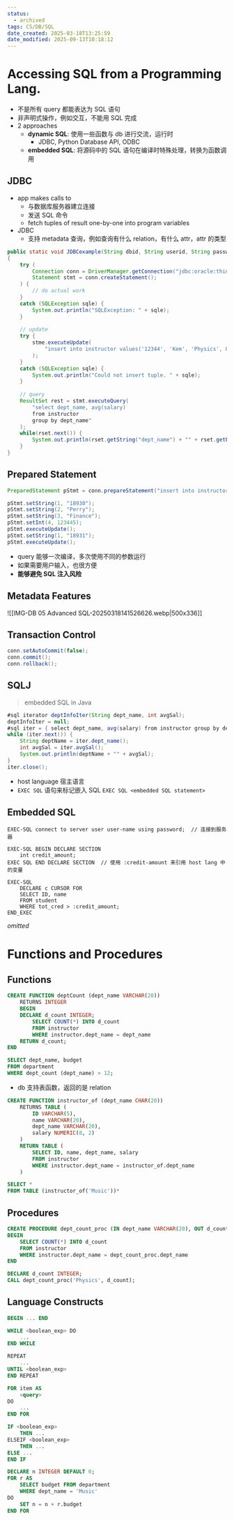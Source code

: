 ```yaml
---
status:
  - archived
tags: CS/DB/SQL
date_created: 2025-03-18T13:25:59
date_modified: 2025-09-13T10:18:12
---
```


# Accessing SQL from a Programming Lang.

- 不是所有 query 都能表达为 SQL 语句
- 非声明式操作，例如交互，不能用 SQL 完成
- 2 approaches
	- **dynamic SQL**: 使用一些函数与 db 进行交流，运行时
		- JDBC, Python Database API, ODBC
	- **embedded SQL**: 将源码中的 SQL 语句在编译时特殊处理，转换为函数调用

## JDBC

- app makes calls to
	- 与数据库服务器建立连接
	- 发送 SQL 命令
	- fetch tuples of result one-by-one into program variables
- JDBC
	- 支持 metadata 查询，例如查询有什么 relation，有什么 attr，attr 的类型

```java
public static void JDBCexample(String dbid, String userid, String passwd)
{
	try (
		Connection conn = DriverManager.getConnection("jdbc:oracle:thin:@db.yale.edu:2000:univdb", userid, passwd);
		Statement stmt = conn.createStatement();
	) {
		// do actual work
	}
	catch (SQLException sqle) {
		System.out.println("SQLException: " + sqle);
	}
	
	// update
	try {
		stme.executeUpdate(
			"insert into instructor values('12344', 'Kem', 'Physics', 80000)"
		);
	}
	catch (SQLException sqle) {
		System.out.println("Could not insert tuple. " + sqle);
	}
	
	// query
	ResultSet rest = stmt.executeQuery(
		"select dept_name, avg(salary)
		from instructor
		group by dept_name"
	);
	while(rset.next()) {
		System.out.println(rset.getString("dept_name") + "" + rset.getFloat(2));
	}
}
```

## Prepared Statement

```java
PreparedStatement pStmt = conn.prepareStatement("insert into instructor values(?, ?, ?, ?)");

pStmt.setString(1, "18930");
pStmt.setString(2, "Perry");
pStmt.setString(3, "Finance");
pStmt.setInt(4, 123445);
pStmt.executeUpdate();
pStmt.setString(1, "18931");
pStmt.executeUpdate();
```

- query 能够一次编译，多次使用不同的参数运行
- 如果需要用户输入，也很方便
- **能够避免 SQL 注入风险**

## Metadata Features

![[IMG-DB 05 Advanced SQL-20250318141526626.webp|500x336]]

## Transaction Control

```java
conn.setAutoCommit(false);
conn.commit();
conn.rollback();
```

## SQLJ

> embedded SQL in Java

```java
#sql iterator deptInfoIter(String dept_name, int avgSal);
deptInfoIter = null;
#sql iter = { select dept_name, avg(salary) from instructor group by dept_name };
while (iter.next()) {
	String deptName = iter.dept_name();
	int avgSal = iter.avgSal();
	System.out.println(deptName + "" + avgSal);
}
iter.close();
```

- host language 宿主语言
- `EXEC SQL` 语句来标记嵌入 SQL `EXEC SQL <embedded SQL statement>`

## Embedded SQL

```
EXEC-SQL connect to server user user-name using password;  // 连接到服务器

EXEC-SQL BEGIN DECLARE SECTION
	int credit_amount;
EXEC SQL END DECLARE SECTION  // 使用 :credit-amount 来引用 host lang 中的变量

EXEC-SQL
	DECLARE c CURSOR FOR
	SELECT ID, name
	FROM student
	WHERE tot_cred > :credit_amount;
END_EXEC
```

*omitted*

# Functions and Procedures

## Functions

```sql title="function"
CREATE FUNCTION deptCount (dept_name VARCHAR(20))
	RETURNS INTEGER
	BEGIN
	DECLARE d_count INTEGER;
		SELECT COUNT(*) INTO d_count
		FROM instructor
		WHERE instructor.dept_name = dept_name
	RETURN d_count;
END

SELECT dept_name, budget
FROM department
WHERE dept_count (dept_name) > 12;
```

- db 支持表函数，返回的是 relation

```sql title="table function"
CREATE FUNCTION instructor_of (dept_name CHAR(20))
	RETURNS TABLE (
		ID VARCHAR(5),
		name VARCHAR(20),
		dept_name VARCHAR(20),
		salary NUMERIC(8, 2)
	)
	RETURN TABLE (
		SELECT ID, name, dept_name, salary
		FROM instructor
		WHERE instructor.dept_name = instructor_of.dept_name
	)

SELECT *
FROM TABLE (instructor_of('Music'))*
```

## Procedures

```sql title="procedure"
CREATE PROCEDURE dept_count_proc (IN dept_name VARCHAR(20), OUT d_count INTEGER)
BEGIN
	SELECT COUNT(*) INTO d_count
	FROM instructor
	WHERE instructor.dept_name = dept_count_proc.dept_name
END

DECLARE d_count INTEGER;
CALL dept_count_proc('Physics', d_count);
```

## Language Constructs

```sql
BEGIN ... END

WHILE <boolean_exp> DO
	...
END WHILE

REPEAT
	...
UNTIL <boolean_exp>
END REPEAT

FOR item AS
	<query>
DO
	...
END FOR

IF <boolean_exp>
	THEN ...
ELSEIF <boolean_exp>
	THEN ...
ELSE ...
END IF
```

```sql title="example"
DECLARE n INTEGER DEFAULT 0;
FOR r AS
	SELECT budget FROM department
	WHERE dept_name = 'Music'
DO
	SET n = n + r.budget
END FOR
```
